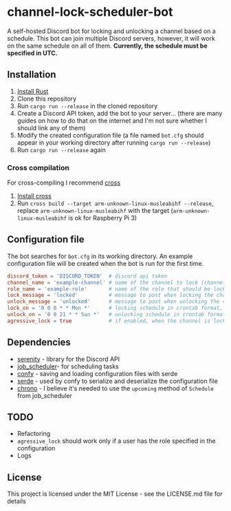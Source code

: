 # channel-lock-scheduler-bot

A self-hosted Discord bot for locking and unlocking a channel based on a schedule. 
This bot can join multiple Discord servers, however, it will work on the same schedule on all of them. 
**Currently, the schedule must be specified in UTC.**

## Installation

1. [Install Rust](https://www.rust-lang.org/tools/install)
2. Clone this repository
3. Run `cargo run --release` in the cloned repository
4. Create a Discord API token, add the bot to your server... (there are many guides on how to do that on the internet and I'm not sure whether I should link any of them)
5. Modify the created configuration file (a file named `bot.cfg` should appear in your working directory after running `cargo run --release`)
6. Run `cargo run --release` again

### Cross compilation

For cross-compiling I recommend [cross](https://github.com/rust-embedded/cross)

1. [Install cross](https://github.com/rust-embedded/cross#installation)
2. Run `cross build --target arm-unknown-linux-musleabihf --release`, replace `arm-unknown-linux-musleabihf` with the target (`arm-unknown-linux-musleabihf` is ok for Raspberry Pi 3)

## Configuration file

The bot searches for `bot.cfg` in its working directory. An example configuration file will be created when the bot is run for the first time.

```toml
discord_token = 'DISCORD_TOKEN'  # discord api token
channel_name = 'example-channel' # name of the channel to lock (channel will be created if it doesn't exist)
role_name = 'example-role'       # name of the role that should be locked out of the channel
lock_message = 'locked'          # message to post when locking the channel (the message will be posted in the channel that's being locked)
unlock_message = 'unlocked'      # message to post when unlocking the channel 
lock_on = '0 0 0 * * Mon *'      # locking schedule in crontab format, ***in UTC***
unlock_on = '0 0 21 * * Sun *'   # unlocking schedule in crontab format, ***in UTC***
agressive_lock = true            # if enabled, when the channel is locked, the bot will delete all messages posted to that channel 
```

## Dependencies

* [serenity](https://github.com/serenity-rs/serenity) - library for the Discord API
* [job_scheduler](https://github.com/lholden/job_scheduler/)- for scheduling tasks
* [confy](https://github.com/rust-cli/confy) - saving and loading configuration files with serde
* [serde](https://github.com/serde-rs/serde) - used by confy to serialize and deserialize the configuration file
* [chrono](https://github.com/chronotope/chrono) - I believe it's needed to use the `upcoming` method of `Schedule` from job_scheduler

## TODO

* Refactoring
* `agressive_lock` should work only if a user has the role specified in the configuration
* Logs

## License

This project is licensed under the MIT License - see the LICENSE.md file for details
